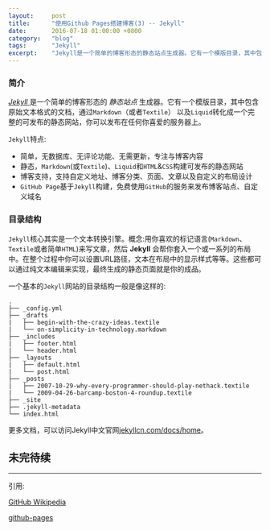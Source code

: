 ```yaml
---
layout:     post
title:      "使用Github Pages搭建博客(3) -- Jekyll"
date:       2016-07-18 01:00:00 +0800
category:   "blog"
tags:       "Jekyll"
excerpt:    "Jekyll是一个简单的博客形态的静态站点生成器。它有一个模版目录，其中包含原始文本格式的文档，通过Markdown(或者Textile)以及Liquid转化成一个完整的可发布的静态网站，你可以发布在任何你喜爱的服务器上。"
---
```


### 简介

[ *Jekyll* ](http://jekyllcn.com/) 是一个简单的博客形态的 *静态站点* 生成器。它有一个模版目录，其中包含原始文本格式的文档，通过`Markdown`（或者`Textile`） 以及`Liquid`转化成一个完整的可发布的静态网站，你可以发布在任何你喜爱的服务器上。

`Jekyll`特点:

 - 简单，无数据库、无评论功能、无需更新，专注与博客内容
 - 静态，`Markdown`(或`Textile`)、`Liquid`和`HTML`&`CSS`构建可发布的静态网站
 - 博客支持，支持自定义地址、博客分类、页面、文章以及自定义的布局设计
 - `GitHub Page`基于`Jekyll`构建，免费使用`GitHub`的服务来发布博客站点、自定义域名

### 目录结构

`Jekyll`核心其实是一个文本转换引擎。概念:用你喜欢的标记语言(`Markdown`、`Textile`或者简单`HTML`)来写文章，然后 **Jekyll** 会帮你套入一个或一系列的布局中。在整个过程中你可以设置URL路径，文本在布局中的显示样式等等。这些都可以通过纯文本编辑来实现，最终生成的静态页面就是你的成品。

一个基本的`Jekyll`网站的目录结构一般是像这样的:

```
.
├── _config.yml
├── _drafts
|   ├── begin-with-the-crazy-ideas.textile
|   └── on-simplicity-in-technology.markdown
├── _includes
|   ├── footer.html
|   └── header.html
├── _layouts
|   ├── default.html
|   └── post.html
├── _posts
|   ├── 2007-10-29-why-every-programmer-should-play-nethack.textile
|   └── 2009-04-26-barcamp-boston-4-roundup.textile
├── _site
├── .jekyll-metadata
└── index.html
```
更多文档，可以访问Jekyll中文官网[jekyllcn.com/docs/home](http://jekyllcn.com/docs/home/)。

## 未完待续

----

引用:

[GitHub Wikipedia](https://zh.wikipedia.org/wiki/GitHub)

[github-pages](https://github.com/blog/272-github-pages)
